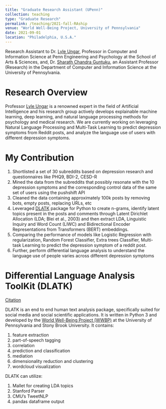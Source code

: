 ```yaml
---
title: "Graduate Research Assistant (UPenn)"
collection: teaching
type: "Graduate Research"
permalink: /teaching/2021-fall-RAship
venue: "World Well-Being Project, University of Pennsylvania"
date: 2021-09-01
location: "Philadelphia, U.S.A."
---
```


Research Assistant to Dr. [Lyle Ungar](https://www.cis.upenn.edu/~ungar/), Professor in Computer and Information Science at Penn Engineering and Psychology at the School of Arts & Sciences, and, Dr. [Sharath Chandra Guntuku](https://sharathg.cis.upenn.edu), an Assistant Professor (Research) in the Department of Computer and Information Science at the University of Pennsylvania.

Research Overview
======

Professor [Lyle Ungar](https://www.cis.upenn.edu/~ungar/) is a renowned expert in the field of Artificial Intelligence and his research group actively develops explainable machine learning, deep learning, and natural language processing methods for psychology and medical research. We are currently working on leveraging Natural Language Processing and Multi-Task Learning to predict depression symptoms from Reddit posts, and analyze the language use of users with different depression symptoms.


My Contribution
======
1. Shortlisted a set of 30 subreddits based on depression research and questionnaires like PHQ9, BDI-2, CESD-R
2. Mined the data from the subreddits that possibly resonate with the 10 depression symptoms and the corresponding control data of the same set of users using the pushshift API
3. Cleaned the data containing approximately 100k posts by removing bots, empty posts, replacing URLs, etc
4. Leveraged [DLATK](http://dlatk.wwbp.org/index.html) package for Python to create n-grams, identify latent topics present in the posts and comments through Latent Dirichlet Allocation (LDA; Blei et al., 2003) and then extract LDA, Linguistic Inquiry and Word Count (LIWC) and Bidirectional Encoder Representations from Transformers (BERT) embeddings. 
5. Comparing the performance of models like Logistic Regression with regularization, Random Forest Classifier, Extra trees Classifier, Multi-task Learning to predict the depression symptom of a reddit post. 
6. Further, perform differential language analysis to understand the language use of people varies across different depression symptoms

Differential Language Analysis ToolKit (DLATK)
======

[Citation](https://aclanthology.org/D17-2010/)

DLATK is an end to end human text analysis package, specifically suited for social media and social scientific applications. It is written in Python 3 and developed by the [World Well-Being Project (WWBP)](https://wwbp.org/) at the University of Pennsylvania and Stony Brook University. It contains:

1. feature extraction
2. part-of-speech tagging
3. correlation
4. prediction and classification
5. mediation
6. dimensionality reduction and clustering
7. wordcloud visualization

DLATK can utilize:

1. Mallet for creating LDA topics
2. Stanford Parser
3. CMU’s TweetNLP
4. pandas dataframe output

